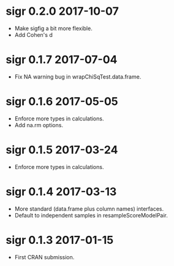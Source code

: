 
# sigr 0.2.0 2017-10-07

 * Make sigfig a bit more flexible.
 * Add Cohen's d

# sigr 0.1.7 2017-07-04

 * Fix NA warning bug in wrapChiSqTest.data.frame.

# sigr 0.1.6 2017-05-05

 * Enforce more types in calculations.
 * Add na.rm options.
 
# sigr 0.1.5 2017-03-24

 * Enforce more types in calculations.

# sigr 0.1.4 2017-03-13

 * More standard (data.frame plus column names) interfaces.
 * Default to independent samples in resampleScoreModelPair.

# sigr 0.1.3 2017-01-15

 * First CRAN submission.
